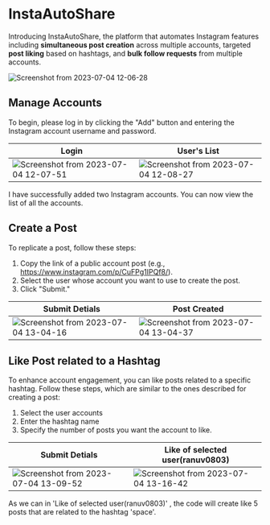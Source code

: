 # InstaAutoShare

Introducing InstaAutoShare, the platform that automates Instagram features including **simultaneous post creation** across multiple accounts, targeted **post liking** based on hashtags, and **bulk follow requests** from multiple accounts.

![Screenshot from 2023-07-04 12-06-28](https://github.com/Shanu85/InstaAutoShare/assets/63155782/ed48a6e4-8258-41fd-9be2-6fbdabc830cf)

## Manage Accounts
To begin, please log in by clicking the "Add" button and entering the Instagram account username and password.

| Login                                                   | User's List                                           |
| ----------------------------------------------------- | --------------------------------------------- |
| ![Screenshot from 2023-07-04 12-07-51](https://github.com/Shanu85/InstaAutoShare/assets/63155782/19f72bed-545f-485b-9979-00fbfebc89c1) | ![Screenshot from 2023-07-04 12-08-27](https://github.com/Shanu85/InstaAutoShare/assets/63155782/07fea41e-7327-495b-b822-3b638c3562ea) |

I have successfully added two Instagram accounts. You can now view the list of all the accounts.

## Create a Post
To replicate a post, follow these steps:
  1. Copy the link of a public account post (e.g., https://www.instagram.com/p/CuFPg1IPQf8/).
  2. Select the user whose account you want to use to create the post.
  3. Click "Submit."

| Submit Detials                                                   | Post Created                                           |
| ----------------------------------------------------- | --------------------------------------------- |
| ![Screenshot from 2023-07-04 13-04-16](https://github.com/Shanu85/InstaAutoShare/assets/63155782/551914c7-7006-48b5-8737-0f202196d2ab) | ![Screenshot from 2023-07-04 13-04-37](https://github.com/Shanu85/InstaAutoShare/assets/63155782/2d9b7133-c365-4a19-9b02-f5512317d80f) |

## Like Post related to a Hashtag 
To enhance account engagement, you can like posts related to a specific hashtag.
Follow these steps, which are similar to the ones described for creating a post:
  1. Select the user accounts
  2. Enter the hashtag name
  3. Specify the number of posts you want the account to like.

| Submit Detials                                                   | Like of selected user(ranuv0803)                                           |
| ----------------------------------------------------- | --------------------------------------------- |
| ![Screenshot from 2023-07-04 13-09-52](https://github.com/Shanu85/InstaAutoShare/assets/63155782/86de77ca-9e05-4b43-8aea-5e940cf86a98) | ![Screenshot from 2023-07-04 13-16-42](https://github.com/Shanu85/InstaAutoShare/assets/63155782/26ff12c1-9b8d-4b01-b425-edb3151353f7) |

As we can in 'Like of selected user(ranuv0803)' , the code will create like 5 posts that are related to the hashtag 'space'. 





